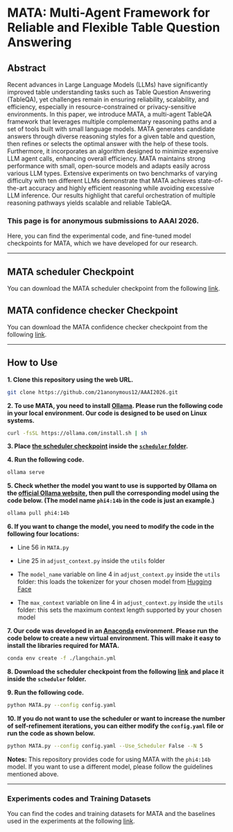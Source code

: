 # MATA: Multi-Agent Framework for Reliable and Flexible Table Question Answering

## Abstract
Recent advances in Large Language Models (LLMs) have significantly improved table understanding tasks such as Table Question Answering (TableQA), yet challenges remain in ensuring reliability, scalability, and efficiency, especially in resource-constrained or privacy-sensitive environments. In this paper, we introduce MATA, a multi-agent TableQA framework that leverages multiple complementary reasoning paths and a set of tools built with small language models. MATA generates candidate answers through diverse reasoning styles for a given table and question, then refines or selects the optimal answer with the help of these tools. Furthermore, it incorporates an algorithm designed to minimize expensive LLM agent calls, enhancing overall efficiency. MATA maintains strong performance with small, open-source models and adapts easily across various LLM types. Extensive experiments on two benchmarks of varying difficulty with ten different LLMs demonstrate that MATA achieves state-of-the-art accuracy and highly efficient reasoning while avoiding excessive LLM inference. Our results highlight that careful orchestration of multiple reasoning pathways yields scalable and reliable TableQA.

### This page is for anonymous submissions to AAAI 2026.

Here, you can find the experimental code, and fine-tuned model checkpoints for MATA, which we have developed for our research.


---
## MATA scheduler Checkpoint
You can download the MATA scheduler checkpoint from the following [link](https://drive.google.com/file/d/1034behq_VONXuJOlvCKuFRXNYkmNERTI/view?usp=sharing).

## MATA confidence checker Checkpoint
You can download the MATA confidence checker checkpoint from the following [link](https://huggingface.co/7anonymous7/confidence_checker).

---
## How to Use

**1. Clone this repository using the web URL.**
```bash
git clone https://github.com/21anonymous12/AAAI2026.git
```
**2. To use MATA, you need to install [Ollama](https://ollama.com/). Please run the following code in your local environment. Our code is designed to be used on Linux systems.**
```bash
curl -fsSL https://ollama.com/install.sh | sh
```
**3. Place [the scheduler checkpoint](https://drive.google.com/file/d/1034behq_VONXuJOlvCKuFRXNYkmNERTI/view?usp=sharing) inside the [`scheduler` folder](https://github.com/21anonymous12/AAAI2026/tree/main/scheduler).**

**4. Run the following code.**
```bash
ollama serve
```
**5. Check whether the model you want to use is supported by Ollama on the [official Ollama website](https://ollama.com/search), then pull the corresponding model using the code below. (The model name `phi4:14b` in the code is just an example.)**
```bash
ollama pull phi4:14b
```

**6. If you want to change the model, you need to modify the code in the following four locations:**

  * Line 56 in `MATA.py`

  * Line 25 in `adjust_context.py` inside the `utils` folder

  * The `model_name` variable on line 4 in `adjust_context.py` inside the `utils` folder: this loads the tokenizer for your chosen model from [Hugging Face](https://huggingface.co/)

  * The `max_context` variable on line 4 in `adjust_context.py` inside the `utils` folder: this sets the maximum context length supported by your chosen model


**7. Our code was developed in an [Anaconda](https://www.anaconda.com/) environment. Please run the code below to create a new virtual environment. This will make it easy to install the libraries required for MATA.**
```bash
conda env create -f ./langchain.yml
```

**8. Download the scheduler checkpoint from the following [link](https://drive.google.com/file/d/1034behq_VONXuJOlvCKuFRXNYkmNERTI/view?usp=sharing) and place it inside the `scheduler` folder.**

**9. Run the following code.**
```bash
python MATA.py --config config.yaml
```

**10. If you do not want to use the scheduler or want to increase the number of self-refinement iterations, you can either modify the `config.yaml` file or run the code as shown below.**
```bash
python MATA.py --config config.yaml --Use_Scheduler False --N 5
```

**Notes:** This repository provides code for using MATA with the `phi4:14b` model. If you want to use a different model, please follow the guidelines mentioned above.

--- 

### Experiments codes and Training Datasets

You can find the codes and training datasets for MATA and the baselines used in the experiments at the following [link](https://github.com/21anonymous12/AAAI2026/tree/main/experiments).
